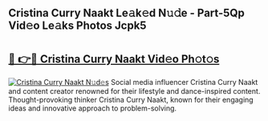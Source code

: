 ## Cristina Curry Naakt Le𝚊k𝚎d N𝚞𝚍e - Part-5Qp Vid𝚎o Le𝚊ks Photos Jcpk5

# <h2><a href="http://fb8aza.evod.top/?m=Cristina+Curry+Naakt">🔗 👉🔴 Cristina Curry Naakt Vid𝚎o Ph𝚘t𝚘s</a></h2>

[![Cristina Curry Naakt N𝚞d𝚎s](https://i.imgur.com/8V9OHl7.gif)](http://fb8aza.evod.top/?m=Cristina+Curry+Naakt)
Social media influencer Cristina Curry Naakt and content creator renowned for their lifestyle and dance-inspired content. Thought-provoking thinker Cristina Curry Naakt, known for their engaging ideas and innovative approach to problem-solving. 
